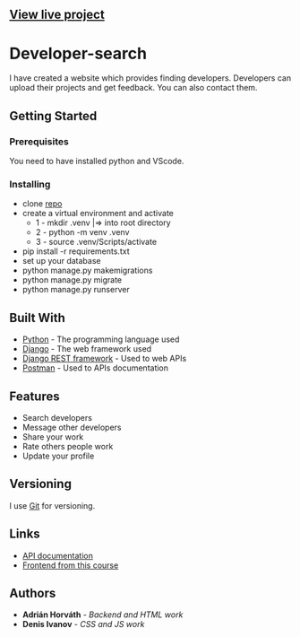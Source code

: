 ## [View live project](https://devsearch8.herokuapp.com/)

# Developer-search

I have created a website which provides finding developers. Developers can upload their projects and get feedback. You can also contact them.
## Getting Started


### Prerequisites

You need to have installed python and VScode.


### Installing

* clone [repo](https://github.com/AdrianHorvath8/Developer-search)
* create a virtual environment and activate
  * 1 - mkdir .venv   |=>  into root directory
  * 2 - python -m venv .venv
  * 3 - source .venv/Scripts/activate
* pip install -r requirements.txt
* set up your database
* python manage.py makemigrations
* python manage.py migrate
* python manage.py runserver

## Built With

* [Python](https://www.python.org/) - The programming language used
* [Django](https://docs.djangoproject.com) - The web framework used
* [Django REST framework](https://www.django-rest-framework.org/) - Used to web APIs
* [Postman](https://www.postman.com/) - Used to APIs documentation

## Features
* Search developers
* Message other developers
* Share your work
* Rate others people work
* Update your profile



## Versioning

I use [Git](https://git-scm.com/) for versioning.

## Links

* [API documentation](https://documenter.getpostman.com/view/18653876/Uz5NisrP)
* [Frontend from this course](https://dennisivy.teachable.com/p/django-beginners-course?product_id=3222835&coupon_code=BRAD)   
 

## Authors

* **Adrián Horváth** - *Backend and HTML work* 
* **Denis Ivanov** - *CSS and JS work*
